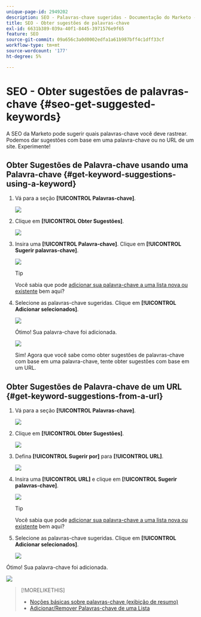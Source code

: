```yaml
---
unique-page-id: 2949202
description: SEO - Palavras-chave sugeridas - Documentação do Marketo - Documentação do produto
title: SEO - Obter sugestões de palavras-chave
exl-id: 6631b389-039a-40f1-8445-3971576e9f65
feature: SEO
source-git-commit: 09a656c3a0d0002edfa1a61b987bff4c1dff33cf
workflow-type: tm+mt
source-wordcount: '177'
ht-degree: 5%

---
```


# SEO - Obter sugestões de palavras-chave {#seo-get-suggested-keywords}

A SEO da Marketo pode sugerir quais palavras-chave você deve rastrear. Podemos dar sugestões com base em uma palavra-chave ou no URL de um site. Experimente!

## Obter Sugestões de Palavra-chave usando uma Palavra-chave {#get-keyword-suggestions-using-a-keyword}

1. Vá para a seção **[!UICONTROL Palavras-chave]**.

   ![](assets/image2014-9-18-10-3a51-3a41.png)

1. Clique em **[!UICONTROL Obter Sugestões]**.

   ![](assets/image2014-9-18-10-3a52-3a42.png)

1. Insira uma **[!UICONTROL Palavra-chave]**. Clique em **[!UICONTROL Sugerir palavras-chave]**.

   ![](assets/image2014-9-18-10-3a53-3a14.png)

   >[!TIP]
   >
   >Você sabia que pode [adicionar sua palavra-chave a uma lista nova ou existente](/help/marketo/product-docs/additional-apps/seo/understanding-seo/seo-managing-lists.md) bem aqui?

1. Selecione as palavras-chave sugeridas. Clique em **[!UICONTROL Adicionar selecionados]**.

   ![](assets/image2014-9-18-10-3a54-3a12.png)

   Ótimo! Sua palavra-chave foi adicionada.

   ![](assets/image2014-9-18-10-3a54-3a16.png)

   Sim! Agora que você sabe como obter sugestões de palavras-chave com base em uma palavra-chave, tente obter sugestões com base em um URL.

## Obter Sugestões de Palavra-chave de um URL  {#get-keyword-suggestions-from-a-url}

1. Vá para a seção **[!UICONTROL Palavras-chave]**.

   ![](assets/image2014-9-18-10-3a54-3a26.png)

1. Clique em **[!UICONTROL Obter Sugestões]**.

   ![](assets/image2014-9-18-11-3a4-3a43.png)

1. Defina **[!UICONTROL Sugerir por]** para **[!UICONTROL URL]**.

   ![](assets/image2014-9-18-11-3a4-3a52.png)

1. Insira uma **[!UICONTROL URL]** e clique em **[!UICONTROL Sugerir palavras-chave]**.

   ![](assets/image2014-9-18-11-3a5-3a7.png)

   >[!TIP]
   >
   >Você sabia que pode [adicionar sua palavra-chave a uma lista nova ou existente](/help/marketo/product-docs/additional-apps/seo/understanding-seo/seo-managing-lists.md) bem aqui?

1. Selecione as palavras-chave sugeridas. Clique em **[!UICONTROL Adicionar selecionados]**.

   ![](assets/image2014-9-18-11-3a8-3a3.png)

Ótimo! Sua palavra-chave foi adicionada.

![](assets/image2014-9-18-11-3a8-3a25.png)

>[!MORELIKETHIS]
>
>* [Noções básicas sobre palavras-chave (exibição de resumo)](/help/marketo/product-docs/additional-apps/seo/keywords/seo-understanding-keywords.md)
>* [Adicionar/Remover Palavras-chave de uma Lista](/help/marketo/product-docs/additional-apps/seo/keywords/seo-add-remove-keywords-from-a-list.md)
